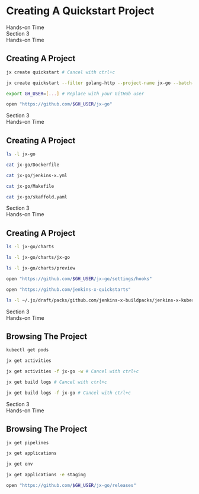 <!-- .slide: class="center dark" -->
<!-- .slide: data-background="img/hands-on.jpg" -->
# Creating A Quickstart Project

<div class="label">Hands-on Time</div>


<!-- .slide: class="dark" -->
<div class="eyebrow">Section 3</div>
<div class="label">Hands-on Time</div>

## Creating A Project

```bash
jx create quickstart # Cancel with ctrl+c

jx create quickstart --filter golang-http --project-name jx-go --batch-mode

export GH_USER=[...] # Replace with your GitHub user

open "https://github.com/$GH_USER/jx-go"
```


<!-- .slide: class="dark" -->
<div class="eyebrow">Section 3</div>
<div class="label">Hands-on Time</div>

## Creating A Project

```bash
ls -l jx-go

cat jx-go/Dockerfile

cat jx-go/jenkins-x.yml

cat jx-go/Makefile

cat jx-go/skaffold.yaml
```


<!-- .slide: class="dark" -->
<div class="eyebrow">Section 3</div>
<div class="label">Hands-on Time</div>

## Creating A Project

```bash
ls -l jx-go/charts

ls -l jx-go/charts/jx-go

ls -l jx-go/charts/preview

open "https://github.com/$GH_USER/jx-go/settings/hooks"

open "https://github.com/jenkins-x-quickstarts"

ls -l ~/.jx/draft/packs/github.com/jenkins-x-buildpacks/jenkins-x-kubernetes/packs/
```


<!-- .slide: class="dark" -->
<div class="eyebrow">Section 3</div>
<div class="label">Hands-on Time</div>

## Browsing The Project

```bash
kubectl get pods

jx get activities

jx get activities -f jx-go -w # Cancel with ctrl+c

jx get build logs # Cancel with ctrl+c

jx get build logs -f jx-go # Cancel with ctrl+c
```


<!-- .slide: class="dark" -->
<div class="eyebrow">Section 3</div>
<div class="label">Hands-on Time</div>

## Browsing The Project

```bash
jx get pipelines

jx get applications

jx get env

jx get applications -e staging

open "https://github.com/$GH_USER/jx-go/releases"
```
